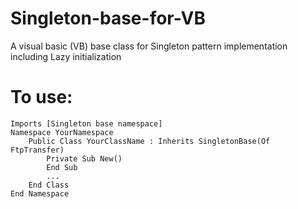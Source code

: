 # Singleton-base-for-VB
A visual basic (VB) base class for Singleton pattern implementation including Lazy initialization

# To use:

```visualbasic
Imports [Singleton base namespace]
Namespace YourNamespace
    Public Class YourClassName : Inherits SingletonBase(Of FtpTransfer)
        Private Sub New()
        End Sub
        ...
    End Class
End Namespace
```
